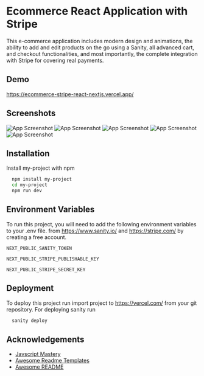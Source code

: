 
#  Ecommerce React Application with Stripe

This e-commerce application includes modern design and animations, the ability to add and edit products on the go using a Sanity, all advanced cart, and checkout functionalities, and most importantly, the complete integration with Stripe for covering real payments.


## Demo

https://ecommerce-stripe-react-nextjs.vercel.app/


## Screenshots

![App Screenshot](https://ecommerce-stripe-react-nextjs.vercel.app/screenshot_2.png?text=App+Screenshot+Here)
![App Screenshot](https://ecommerce-stripe-react-nextjs.vercel.app/screenshot_4.png?text=App+Screenshot+Here)
![App Screenshot](https://ecommerce-stripe-react-nextjs.vercel.app/screenshot_5.png?text=App+Screenshot+Here)
![App Screenshot](https://ecommerce-stripe-react-nextjs.vercel.app/screenshot_6.png?text=App+Screenshot+Here)
![App Screenshot](https://ecommerce-stripe-react-nextjs.vercel.app/screenshot_1.png?text=App+Screenshot+Here)



## Installation

Install my-project with npm

```bash
  npm install my-project
  cd my-project
  npm run dev
```
    
## Environment Variables

To run this project, you will need to add the following environment variables to your .env file. from https://www.sanity.io/ and https://stripe.com/ by creating a free account.

`NEXT_PUBLIC_SANITY_TOKEN`

`NEXT_PUBLIC_STRIPE_PUBLISHABLE_KEY`

`NEXT_PUBLIC_STRIPE_SECRET_KEY`


## Deployment

To deploy this project run import project to https://vercel.com/ from your git repository. For deploying sanity run

```bash
  sanity deploy
```


## Acknowledgements
 - [Javscript Mastery](https://www.youtube.com/watch?v=4mOkFXyxfsU&ab_channel=JavaScriptMastery)
 - [Awesome Readme Templates](https://awesomeopensource.com/project/elangosundar/awesome-README-templates)
 - [Awesome README](https://github.com/matiassingers/awesome-readme)
